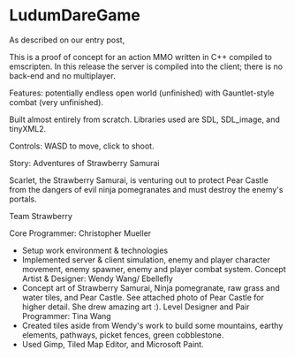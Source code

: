 # LudumDareGame

As described on our entry post,

This is a proof of concept for an action MMO written in C++ compiled to emscripten. In this release the server is compiled into the client; there is no back-end and no multiplayer. 

Features: potentially endless open world (unfinished) with Gauntlet-style combat (very unfinished). 

Built almost entirely from scratch. Libraries used are SDL, SDL_image, and tinyXML2. 

Controls: WASD to move, click to shoot.

Story: Adventures of Strawberry Samurai

Scarlet, the Strawberry Samurai, is venturing out to protect Pear Castle from the dangers of evil ninja pomegranates and must destroy the enemy's portals.


Team Strawberry

Core Programmer: Christopher Mueller
 - Setup work environment & technologies
 - Implemented server & client simulation, enemy and player character movement, enemy spawner, enemy and player combat system.
Concept Artist & Designer: Wendy Wang/ Ebellefly
 - Concept art of Strawberry Samurai, Ninja pomegranate, raw grass and water tiles, and Pear Castle. See attached photo of Pear Castle for higher detail. She drew amazing art :).
Level Designer and Pair Programmer: Tina Wang
 - Created tiles aside from Wendy's work to build some mountains, earthy elements, pathways, picket fences, green cobblestone.
 - Used Gimp, Tiled Map Editor, and Microsoft Paint.
